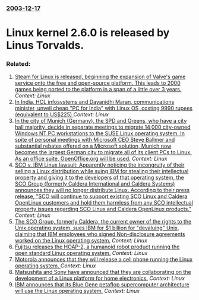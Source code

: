 ### [2003-12-17](/news/2003/12/17/index.md)

#  Linux kernel 2.6.0 is released by Linus Torvalds.




### Related:

1. [Steam for Linux is released, beginning the expansion of Valve's game service onto the free and open-source platform. This leads to 2000 games being ported to the platform in a span of a little over 3 years.](/news/2013/02/14/steam-for-linux-is-released-beginning-the-expansion-of-valve-s-game-service-onto-the-free-and-open-source-platform-this-leads-to-2000-game.md) _Context: Linux_
2. [ In India, HCL infosystems and Dayanidhi Maran, communications minister, unveil cheap "PC for India" with Linux OS, costing 9990 rupees (equivalent to US$225) ](/news/2005/08/1/in-india-hcl-infosystems-and-dayanidhi-maran-communications-minister-unveil-cheap-pc-for-india-with-linux-os-costing-9990-rupees-equ.md) _Context: Linux_
3. [ In the city of Munich (Germany), the SPD and Greens, who have a city hall majority, decide in separate meetings to migrate 14,000 city-owned Windows NT PC workstations to the SUSE Linux operating system. In spite of personal meetings with Microsoft CEO Steve Ballmer and substantial rebates offered on a Microsoft solution, Munich now becomes the largest German city to migrate all of its client PCs to Linux. As an office suite, OpenOffice.org will be used.](/news/2003/05/26/in-the-city-of-munich-germany-the-spd-and-greens-who-have-a-city-hall-majority-decide-in-separate-meetings-to-migrate-14-000-city-owne.md) _Context: Linux_
4. [ SCO v. IBM Linux lawsuit: Apparently noticing the incongruity of their selling a Linux distribution while suing IBM for stealing their intellectual property and giving it to the developers of that operating system, the SCO Group (formerly Caldera International and Caldera Systems) announces they will no longer distribute Linux. According to their press release, "SCO will continue to support existing SCO Linux and Caldera OpenLinux customers and hold them harmless from any SCO intellectual property issues regarding SCO Linux and Caldera OpenLinux products."](/news/2003/05/14/sco-v-ibm-linux-lawsuit-apparently-noticing-the-incongruity-of-their-selling-a-linux-distribution-while-suing-ibm-for-stealing-their-inte.md) _Context: Linux_
5. [ The SCO Group, formerly Caldera, the current owner of the rights to the Unix operating system, sues IBM for $1 billion for "devaluing" Unix, claiming that IBM employees who signed Non-disclosure agreements worked on the Linux operating system.](/news/2003/03/6/the-sco-group-formerly-caldera-the-current-owner-of-the-rights-to-the-unix-operating-system-sues-ibm-for-1-billion-for-devaluing-unix.md) _Context: Linux_
6. [ Fujitsu releases the HOAP-2, a humanoid robot product running the open standard Linux operating system.](/news/2003/03/28/fujitsu-releases-the-hoap-2-a-humanoid-robot-product-running-the-open-standard-linux-operating-system.md) _Context: Linux_
7. [ Motorola announces that they will release a cell phone running the Linux operating system. ](/news/2003/02/13/motorola-announces-that-they-will-release-a-cell-phone-running-the-linux-operating-system.md) _Context: Linux_
8. [ Matsushita and Sony have announced that they are collaborating on the development of a Linux platform for home electronics.](/news/2002/12/18/matsushita-and-sony-have-announced-that-they-are-collaborating-on-the-development-of-a-linux-platform-for-home-electronics.md) _Context: Linux_
9. [ IBM announces that its Blue Gene petaflop supercomputer architecture will use the Linux operating system.](/news/2002/10/25/ibm-announces-that-its-blue-gene-petaflop-supercomputer-architecture-will-use-the-linux-operating-system.md) _Context: Linux_

